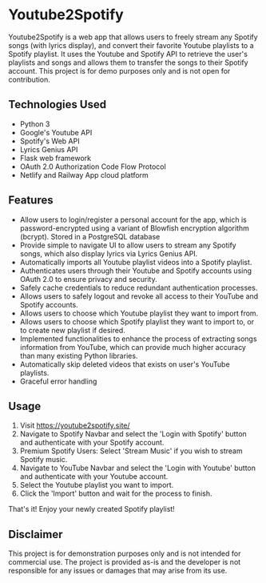 # Youtube2Spotify

Youtube2Spotify is a web app that allows users to freely stream any Spotify songs (with lyrics display), and convert their favorite Youtube playlists to a Spotify playlist. It uses the Youtube and Spotify API to retrieve the user's playlists and songs and allows them to transfer the songs to their Spotify account. This project is for demo purposes only and is not open for contribution.

## Technologies Used

- Python 3
- Google's Youtube API
- Spotify's Web API
- Lyrics Genius API
- Flask web framework
- OAuth 2.0 Authorization Code Flow Protocol
- Netlify and Railway App cloud platform

## Features

- Allow users to login/register a personal account for the app, which is password-encrypted using a variant of Blowfish encryption algorithm (bcrypt). Stored in a PostgreSQL database
- Provide simple to navigate UI to allow users to stream any Spotify songs, which also display lyrics via Lyrics Genius API.
- Automatically imports all Youtube playlist videos into a Spotify playlist.
- Authenticates users through their Youtube and Spotify accounts using OAuth 2.0 to ensure privacy and security.
- Safely cache credentials to reduce redundant authentication processes.
- Allows users to safely logout and revoke all access to their YouTube and Spotify accounts.
- Allows users to choose which Youtube playlist they want to import from.
- Allows users to choose which Spotify playlist they want to import to, or to create new playlist if desired.
- Implemented functionalities to enhance the process of extracting songs information from YouTube, which can provide much higher accuracy than many existing Python libraries.
- Automatically skip deleted videos that exists on user's YouTube playlists.
- Graceful error handling

## Usage

1. Visit https://youtube2spotify.site/
1. Navigate to Spotify Navbar and select the 'Login with Spotify' button and authenticate with your Spotify account.
1. Premium Spotify Users: Select 'Stream Music' if you wish to stream Spotify music.
1. Navigate to YouTube Navbar and select the 'Login with Youtube' button and authenticate with your Youtube account.
1. Select the Youtube playlist you want to import.
1. Click the 'Import' button and wait for the process to finish.

That's it! Enjoy your newly created Spotify playlist!

## Disclaimer
This project is for demonstration purposes only and is not intended for commercial use. The project is provided as-is and the developer is not responsible for any issues or damages that may arise from its use.
